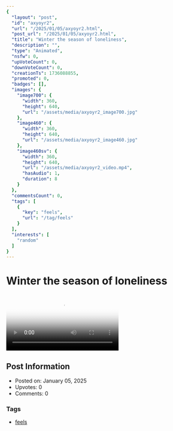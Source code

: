 ```yaml
---
{
  "layout": "post",
  "id": "axyoyr2",
  "url": "/2025/01/05/axyoyr2.html",
  "post_url": "/2025/01/05/axyoyr2.html",
  "title": "Winter the season of loneliness",
  "description": "",
  "type": "Animated",
  "nsfw": 0,
  "upVoteCount": 0,
  "downVoteCount": 0,
  "creationTs": 1736088855,
  "promoted": 0,
  "badges": [],
  "images": {
    "image700": {
      "width": 360,
      "height": 640,
      "url": "/assets/media/axyoyr2_image700.jpg"
    },
    "image460": {
      "width": 360,
      "height": 640,
      "url": "/assets/media/axyoyr2_image460.jpg"
    },
    "image460sv": {
      "width": 360,
      "height": 640,
      "url": "/assets/media/axyoyr2_video.mp4",
      "hasAudio": 1,
      "duration": 8
    }
  },
  "commentsCount": 0,
  "tags": [
    {
      "key": "feels",
      "url": "/tag/feels"
    }
  ],
  "interests": [
    "random"
  ]
}
---
```


# Winter the season of loneliness

<video controls playsinline loop poster="/assets/media/axyoyr2_image460.jpg">
  <source src="/assets/media/axyoyr2_video.mp4" type="video/mp4">
  Your browser does not support the video tag.
</video>

## Post Information

- Posted on: January 05, 2025
- Upvotes: 0
- Comments: 0

### Tags

- [feels](/tag/feels)

